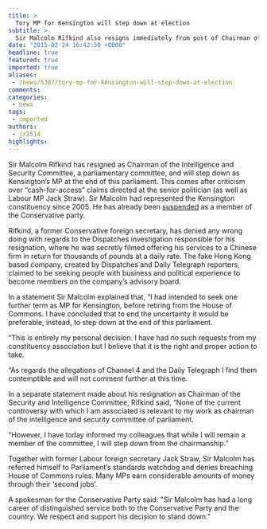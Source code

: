 ```yaml
---
title: >
  Tory MP for Kensington will step down at election
subtitle: >
  Sir Malcolm Rifkind also resigns immediately from post of Chairman of the Intelligence and Security Committee
date: "2015-02-24 16:42:50 +0000"
headline: true
featured: true
imported: true
aliases:
 - /news/5307/tory-mp-for-kensington-will-step-down-at-election
comments:
categories:
 - news
tags:
 - imported
authors:
 - jr2514
highlights:
---
```


Sir Malcolm Rifkind has resigned as Chairman of the Intelligence and Security Committee, a parliamentary committee, and will step down as Kensington’s MP at the end of this parliament. This comes after criticism over “cash-for-access” claims directed at the senior politician (as well as Labour MP Jack Straw). Sir Malcolm had represented the Kensington constituency since 2005. He has already been [suspended](../news/5306/-kensington-mp-suspended-from-tory-party/) as a member of the Conservative party.

Rifkind, a former Conservative foreign secretary, has denied any wrong doing with regards to the Dispatches investigation responsible for his resignation, where he was secretly filmed offering his services to a Chinese firm in return for thousands of pounds at a daily rate. The fake Hong Kong based company, created by Dispatches and Daily Telegraph reporters, claimed to be seeking people with business and political experience to become members on the company’s advisory board.

In a statement Sir Malcolm explained that, “I had intended to seek one further term as MP for Kensington, before retiring from the House of Commons. I have concluded that to end the uncertainty it would be preferable, instead, to step down at the end of this parliament.

“This is entirely my personal decision. I have had no such requests from my constituency association but I believe that it is the right and proper action to take.

“As regards the allegations of Channel 4 and the Daily Telegraph I find them contemptible and will not comment further at this time.

In a separate statement made about his resignation as Chairman of the Security and Intelligence Committee, Rifkind said, “None of the current controversy with which I am associated is relevant to my work as chairman of the intelligence and security committee of parliament.

“However, I have today informed my colleagues that while I will remain a member of the committee, I will step down from the chairmanship.”

Together with former Labour foreign secretary Jack Straw, Sir Malcolm has referred himself to Parliament’s standards watchdog and denies breaching House of Commons rules. Many MPs earn considerable amounts of money through their ‘second jobs’.

A spokesman for the Conservative Party said: "Sir Malcolm has had a long career of distinguished service both to the Conservative Party and the country. We respect and support his decision to stand down."
